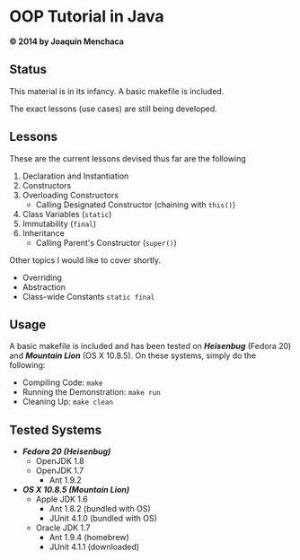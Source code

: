 # OOP Tutorial in Java
**© 2014 by Joaquín Menchaca**

## Status

This material is in its infancy. A basic makefile is included.

The exact lessons (use cases) are still being developed.

## Lessons

These are the current lessons devised thus far are the following

 1. Declaration and Instantiation
 2. Constructors
 3. Overloading Constructors
    * Calling Designated Constructor (chaining with ```this()```)
 4. Class Variables (```static```)
 5. Immutability (```final```)
 6. Inheritance
    * Calling Parent's Constructor (```super()```)

Other topics I would like to cover shortly.

 * Overriding
 * Abstraction
 * Class-wide Constants ```static final```

## Usage

A basic makefile is included and has been tested on ***Heisenbug*** (Fedora 20) and ***Mountain Lion*** (OS X 10.8.5).  On these systems, simply do the following:

* Compiling Code: ```make```
* Running the Demonstration: ```make run```
* Cleaning Up: ```make clean```

## Tested Systems

* _**Fedora 20 (Heisenbug)**_
  * OpenJDK 1.8
  * OpenJDK 1.7
    * Ant 1.9.2
* *__OS X 10.8.5 (Mountain Lion)__*
  * Apple JDK 1.6
    * Ant 1.8.2 (bundled with OS)
    * JUnit 4.1.0 (bundled with OS)
  * Oracle JDK 1.7
    * Ant 1.9.4 (homebrew)
    * JUnit 4.1.1 (downloaded)
